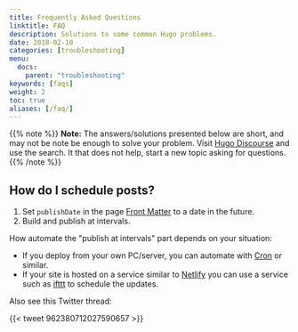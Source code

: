 ```yaml
---
title: Frequently Asked Questions
linktitle: FAQ
description: Solutions to some common Hugo problems.
date: 2018-02-10
categories: [troubleshooting]
menu:
  docs:
    parent: "troubleshooting"
keywords: [faqs]
weight: 2
toc: true
aliases: [/faq/]
---
```


{{% note %}}
**Note:** The answers/solutions presented below are short, and may not be note be enough to solve your problem. Visit [Hugo Discourse](https://discourse.gohugo.io/) and use the search. It that does not help, start a new topic asking for questions.
{{% /note %}}

## How do I schedule posts?

1. Set `publishDate` in the page [Front Matter](/content-management/front-matter/) to a date in the future.
2. Build and publish at intervals.

How automate the "publish at intervals" part depends on your situation:

* If you deploy from your own PC/server, you can automate with [Cron](https://en.wikipedia.org/wiki/Cron) or similar.
* If your site is hosted on a service similar to [Netlify](https://www.netlify.com/) you can use a service such as [ifttt](https://ifttt.com/date_and_time) to schedule the updates.

Also see this Twitter thread:

{{< tweet 962380712027590657 >}}